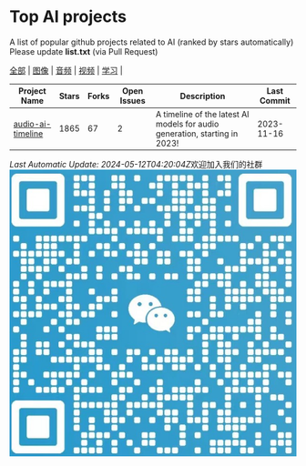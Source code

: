 # Top AI projects
A list of popular github projects related to AI (ranked by stars automatically)
Please update **list.txt** (via Pull Request)

<a href="./README.md">全部</a> |   <a href="./READMEpicture.md">图像</a> |   <a href="./READMEaudio.md">音频</a> | <a href="./READMEvideo.md">视频</a> | <a href="./READMElearn.md">学习</a> | 

| Project Name | Stars | Forks | Open Issues | Description | Last Commit |
| ------------ | ----- | ----- | ----------- | ----------- | ----------- |
| [audio-ai-timeline](https://github.com/archinetai/audio-ai-timeline) | 1865 | 67 | 2 | A timeline of the latest AI models for audio generation, starting in 2023! | 2023-11-16 |

*Last Automatic Update: 2024-05-12T04:20:04Z*欢迎加入我们的社群 ![](https://raw.githubusercontent.com/mouuii/picture/master/weichat.jpg) 